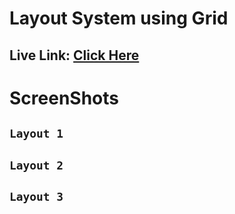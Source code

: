# Layout System using Grid

## Live Link: [Click Here](https://grid-layout-system.netlify.app/)

# ScreenShots

## `Layout 1`

[]()

## `Layout 2`

[]()

## `Layout 3`

[]()
